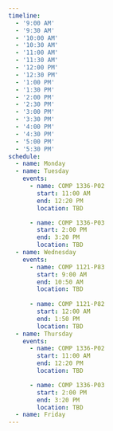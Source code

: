 ```yaml
---
timeline:
  - '9:00 AM'
  - '9:30 AM'
  - '10:00 AM'
  - '10:30 AM'
  - '11:00 AM'
  - '11:30 AM'
  - '12:00 PM'
  - '12:30 PM'
  - '1:00 PM'
  - '1:30 PM'
  - '2:00 PM'
  - '2:30 PM'
  - '3:00 PM'
  - '3:30 PM'
  - '4:00 PM'
  - '4:30 PM'
  - '5:00 PM'
  - '5:30 PM'
schedule:
  - name: Monday
  - name: Tuesday
    events:
      - name: COMP 1336-P02
        start: 11:00 AM
        end: 12:20 PM
        location: TBD

      - name: COMP 1336-P03
        start: 2:00 PM
        end: 3:20 PM
        location: TBD
  - name: Wednesday
    events:
      - name: COMP 1121-P83
        start: 9:00 AM
        end: 10:50 AM
        location: TBD
  
      - name: COMP 1121-P82
        start: 12:00 AM
        end: 1:50 PM
        location: TBD
  - name: Thursday
    events:
      - name: COMP 1336-P02
        start: 11:00 AM
        end: 12:20 PM
        location: TBD

      - name: COMP 1336-P03
        start: 2:00 PM
        end: 3:20 PM
        location: TBD
  - name: Friday
---
```

